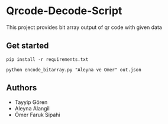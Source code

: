 # Qrcode-Decode-Script
This project provides bit array output of qr code with given data
## Get started
`pip install -r requirements.txt`

`python encode_bitarray.py "Aleyna ve Omer" out.json`

## Authors
- Tayyip Gören
- Aleyna Alangil
- Ömer Faruk Sipahi